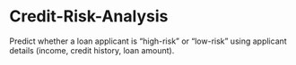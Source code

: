 # Credit-Risk-Analysis
Predict whether a loan applicant is “high-risk” or “low-risk” using applicant details (income, credit history, loan amount).

